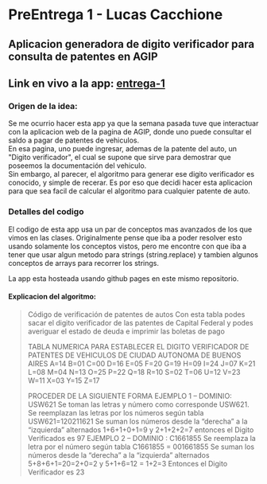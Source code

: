 # PreEntrega 1 - Lucas Cacchione

## Aplicacion generadora de digito verificador para consulta de patentes en AGIP

## Link en vivo a la app: [entrega-1](https://lab.cacho.tech/entrega-1/index.html)

### Origen de la idea:
Se me ocurrio hacer esta app ya que la semana pasada tuve que interactuar con la aplicacion web de la pagina de AGIP, donde uno puede consultar el saldo a pagar de patentes de vehiculos.  
En esa pagina, uno puede ingresar, ademas de la patente del auto, un "Digito verificador", el cual se supone que sirve para demostrar que poseemos la documentación del vehiculo.  
Sin embargo, al parecer, el algoritmo para generar ese digito verificador es conocido, y simple de recerar. Es por eso que decidi hacer esta aplicacion para que sea facil de calcular el algoritmo para cualquier patente de auto.  

### Detalles del codigo
El codigo de esta app usa un par de conceptos mas avanzados de los que vimos en las clases. Originalmente pense que iba a poder resolver esto usando solamente los conceptos vistos, pero me encontre con que iba a tener que usar algun metodo para strings (string.replace) y tambien algunos conceptos de arrays para recorrer los strings.

La app esta hosteada usando github pages en este mismo repositorio.

#### Explicacion del algoritmo:

> Código de verificación de patentes de autos
> Con esta tabla podes sacar el digito verificador de las patentes de Capital Federal y podes averiguar el estado de deuda e imprimir las boletas de pago
>
> TABLA NUMERICA PARA ESTABLECER EL DIGITO VERIFICADOR DE PATENTES DE VEHICULOS DE CIUDAD AUTONOMA DE BUENOS AIRES
> A=14 B=01 C=00 D=16 E=05 F=20 G=19 H=09 I=24 J=07 K=21 L=08 M=04 N=13 O=25 P=22 Q=18 R=10 S=02 T=06 U=12 V=23 W=11 X=03 Y=15 Z=17
>
> PROCEDER DE LA SIGUIENTE FORMA EJEMPLO 1 – DOMINIO: USW621
> Se toman las letras y número como corresponde USW621. Se reemplazan las letras por los números según tabla
> USW621=120211621
> Se suman los números desde la “derecha” a la “izquierda” alternados 1+6+1+0+1=9 y 2+1+2+2=7 entonces el Digito Verificados es 97
> EJEMPLO 2 – DOMINIO : C1661855
> Se reemplaza la letra por el número según tabla
> C1661855 = 001661855
> Se suman los números desde la “derecha” a la “izquierda” alternados 5+8+6+1=20=2+0=2 y 5+1+6=12 = 1+2=3 Entonces el Digito Verificador es 23
